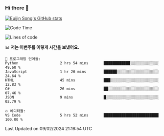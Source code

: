 ### Hi there 👋

[![Euijin Song's GitHub stats](https://github-readme-stats.vercel.app/api?username=lstar2397&count_private=true&show_icons=true&theme=tokyonight&locale=kr)](https://github.com/anuraghazra/github-readme-stats)

<!--START_SECTION:waka-->
![Code Time](http://img.shields.io/badge/Code%20Time-280%20hrs%2035%20mins-blue)

![Lines of code](https://img.shields.io/badge/%EC%A0%80%EB%8A%94%20%EC%97%AC%ED%83%9C%EA%B9%8C%EC%A7%80%20-744.5%20thousand%20%EC%A4%84%EC%9D%98%20%EC%BD%94%EB%93%9C%EB%A5%BC%20%EC%9E%91%EC%84%B1%ED%96%88%EC%96%B4%EC%9A%94.-blue)

📊 **저는 이번주를 이렇게 시간을 보냈어요.** 

```text
💬 프로그래밍 언어들: 
Python                   2 hrs 54 mins       ████████████░░░░░░░░░░░░░   49.60 % 
JavaScript               1 hr 26 mins        ██████░░░░░░░░░░░░░░░░░░░   24.64 % 
HTML                     45 mins             ███░░░░░░░░░░░░░░░░░░░░░░   12.83 % 
C#                       26 mins             ██░░░░░░░░░░░░░░░░░░░░░░░   07.46 % 
JSON                     9 mins              █░░░░░░░░░░░░░░░░░░░░░░░░   02.79 % 

🔥 에디터들: 
VS Code                  5 hrs 52 mins       █████████████████████████   100.00 % 
```


 Last Updated on 09/02/2024 21:16:54 UTC
<!--END_SECTION:waka-->

<!--
**lstar2397/lstar2397** is a ✨ _special_ ✨ repository because its `README.md` (this file) appears on your GitHub profile.

Here are some ideas to get you started:

- 🔭 I’m currently working on ...
- 🌱 I’m currently learning ...
- 👯 I’m looking to collaborate on ...
- 🤔 I’m looking for help with ...
- 💬 Ask me about ...
- 📫 How to reach me: ...
- 😄 Pronouns: ...
- ⚡ Fun fact: ...
-->

